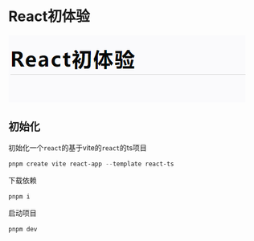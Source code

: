 # React初体验

<img src='./images/01/01.png'>

## 初始化

初始化一个`react`的基于vite的`react`的ts项目

```powershell
pnpm create vite react-app --template react-ts
```

下载依赖

```powershell
pnpm i
```

启动项目

```powershell
pnpm dev
```

